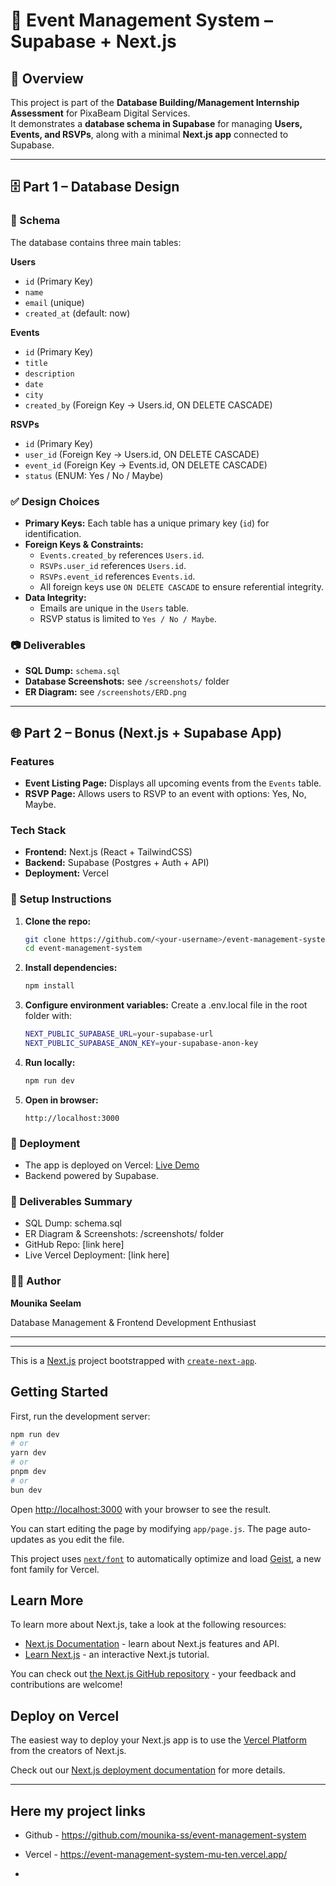 # 📌 Event Management System – Supabase + Next.js

## 🚀 Overview
This project is part of the **Database Building/Management Internship Assessment** for PixaBeam Digital Services.  
It demonstrates a **database schema in Supabase** for managing **Users, Events, and RSVPs**, along with a minimal **Next.js app** connected to Supabase.

---

## 🗄️ Part 1 – Database Design

### 📑 Schema
The database contains three main tables:

**Users**
- `id` (Primary Key)
- `name`
- `email` (unique)
- `created_at` (default: now)

**Events**
- `id` (Primary Key)
- `title`
- `description`
- `date`
- `city`
- `created_by` (Foreign Key → Users.id, ON DELETE CASCADE)

**RSVPs**
- `id` (Primary Key)
- `user_id` (Foreign Key → Users.id, ON DELETE CASCADE)
- `event_id` (Foreign Key → Events.id, ON DELETE CASCADE)
- `status` (ENUM: Yes / No / Maybe)

### ✅ Design Choices
- **Primary Keys:** Each table has a unique primary key (`id`) for identification.
- **Foreign Keys & Constraints:**
  - `Events.created_by` references `Users.id`.
  - `RSVPs.user_id` references `Users.id`.
  - `RSVPs.event_id` references `Events.id`.
  - All foreign keys use `ON DELETE CASCADE` to ensure referential integrity.
- **Data Integrity:**
  - Emails are unique in the `Users` table.
  - RSVP status is limited to `Yes / No / Maybe`.

### 📷 Deliverables
- **SQL Dump:** `schema.sql`
- **Database Screenshots:** see `/screenshots/` folder
- **ER Diagram:** see `/screenshots/ERD.png`

---

## 🌐 Part 2 – Bonus (Next.js + Supabase App)

### Features
- **Event Listing Page:** Displays all upcoming events from the `Events` table.
- **RSVP Page:** Allows users to RSVP to an event with options: Yes, No, Maybe.

### Tech Stack
- **Frontend:** Next.js (React + TailwindCSS)
- **Backend:** Supabase (Postgres + Auth + API)
- **Deployment:** Vercel

### 🔧 Setup Instructions
1. **Clone the repo:**
   ```bash
   git clone https://github.com/<your-username>/event-management-system.git
   cd event-management-system

2. **Install dependencies:**
   ```bash
   npm install

3. **Configure environment variables:**
   Create a .env.local file in the root folder with:
   ```bash
   NEXT_PUBLIC_SUPABASE_URL=your-supabase-url
   NEXT_PUBLIC_SUPABASE_ANON_KEY=your-supabase-anon-key

4. **Run locally:**
   ```bash
   npm run dev

5. **Open in browser:**
   ```
   http://localhost:3000

### 🚀 Deployment

- The app is deployed on Vercel: [Live Demo](https://event-management-system-mu-ten.vercel.app/)
- Backend powered by Supabase.

### 📎 Deliverables Summary

- SQL Dump: schema.sql
- ER Diagram & Screenshots: /screenshots/ folder
- GitHub Repo: [link here]
- Live Vercel Deployment: [link here]

### 👩‍💻 Author

**Mounika Seelam**

Database Management & Frontend Development Enthusiast

---
-----

This is a [Next.js](https://nextjs.org) project bootstrapped with [`create-next-app`](https://github.com/vercel/next.js/tree/canary/packages/create-next-app).

## Getting Started

First, run the development server:

```bash
npm run dev
# or
yarn dev
# or
pnpm dev
# or
bun dev
```

Open [http://localhost:3000](http://localhost:3000) with your browser to see the result.

You can start editing the page by modifying `app/page.js`. The page auto-updates as you edit the file.

This project uses [`next/font`](https://nextjs.org/docs/app/building-your-application/optimizing/fonts) to automatically optimize and load [Geist](https://vercel.com/font), a new font family for Vercel.

## Learn More

To learn more about Next.js, take a look at the following resources:

- [Next.js Documentation](https://nextjs.org/docs) - learn about Next.js features and API.
- [Learn Next.js](https://nextjs.org/learn) - an interactive Next.js tutorial.

You can check out [the Next.js GitHub repository](https://github.com/vercel/next.js) - your feedback and contributions are welcome!


## Deploy on Vercel

The easiest way to deploy your Next.js app is to use the [Vercel Platform](https://vercel.com/new?utm_medium=default-template&filter=next.js&utm_source=create-next-app&utm_campaign=create-next-app-readme) from the creators of Next.js.

Check out our [Next.js deployment documentation](https://nextjs.org/docs/app/building-your-application/deploying) for more details.


---


## Here my project links
- Github - https://github.com/mounika-ss/event-management-system
- Vercel - https://event-management-system-mu-ten.vercel.app/

- 
